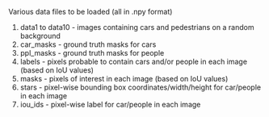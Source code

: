 Various data files to be loaded (all in .npy format)

1. data1 to data10 - images containing cars and pedestrians on a random background
2. car_masks - ground truth masks for cars
3. ppl_masks - ground truth masks for people
4. labels - pixels probable to contain cars and/or people in each image (based on IoU values)
5. masks - pixels of interest in each image (based on IoU values) 
6. stars - pixel-wise bounding box coordinates/width/height for car/people in each image
7. iou_ids - pixel-wise label for car/people in each image
